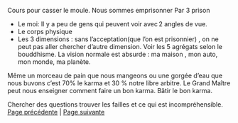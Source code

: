 
Cours pour casser le moule. Nous sommes emprisonner Par 3 prison
- Le moi: Il y a peu de gens qui peuvent voir avec 2 angles de vue. 
- Le corps physique 
- Les 3 dimensions : sans l’acceptation(que l’on est prisonnier) , on ne peut pas aller chercher d’autre dimension. 
Voir les 5 agrégats selon le bouddhisme.
La vision normale est absurde : ma maison , mon auto, mon monde, ma planète. 

Même un morceau de pain que nous mangeons ou une gorgée d’eau que nous buvons c’est 70% le karma et 30 % notre libre arbitre. Le Grand Maître peut nous enseigner comment faire un bon karma. Bâtir le bon karma. 

Chercher des questions trouver les failles et ce qui est incompréhensible. 
[Page précédente](2024-01-07-08.md) | [Page suivante](2024-01-14-01.md)